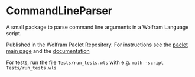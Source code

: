 # CommandLineParser

A small package to parse command line arguments in a Wolfram Language script.

Published in the Wolfram Paclet Repository. For instructions see the [paclet main page](https://resources.wolframcloud.com/PacletRepository/resources/Wolfram/CommandLineParser/) and the [documentation](https://resources.wolframcloud.com/PacletRepository/resources/Wolfram/CommandLineParser/tutorial/xxxxx.html)

For tests, run the file `Tests/run_tests.wls` with e.g. `math -script Tests/run_tests.wls`